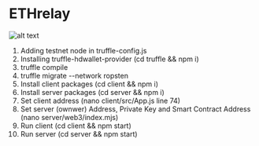 # ETHrelay

![alt text](https://github.com/sfl0r3nz05/ETHrelay/blob/master/img/img.png)

1. Adding testnet node in truffle-config.js
2. Installing truffle-hdwallet-provider (cd truffle && npm i)
3. truffle compile
4. truffle migrate --network ropsten
5. Install client packages (cd client && npm i)
6. Install server packages (cd server && npm i)
7. Set client address (nano client/src/App.js line 74)
8. Set server (ownwer) Address, Private Key and Smart Contract Address (nano server/web3/index.mjs)
9. Run client (cd client && npm start)
10. Run server (cd server && npm start)
